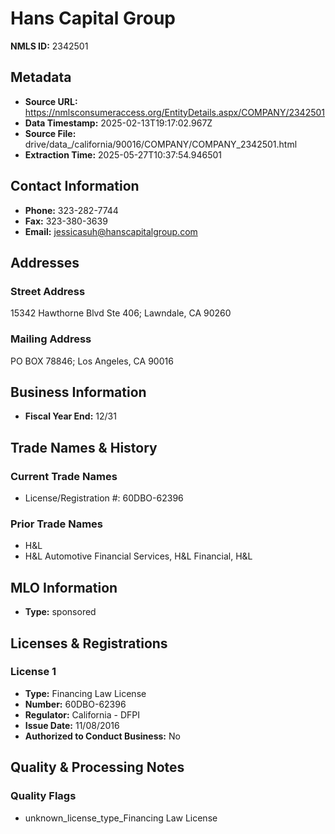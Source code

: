 # Hans Capital Group

**NMLS ID:** 2342501

## Metadata
- **Source URL:** https://nmlsconsumeraccess.org/EntityDetails.aspx/COMPANY/2342501
- **Data Timestamp:** 2025-02-13T19:17:02.967Z
- **Source File:** drive/data_/california/90016/COMPANY/COMPANY_2342501.html
- **Extraction Time:** 2025-05-27T10:37:54.946501

## Contact Information
- **Phone:** 323-282-7744
- **Fax:** 323-380-3639
- **Email:** jessicasuh@hanscapitalgroup.com

## Addresses
### Street Address
15342 Hawthorne Blvd Ste 406; Lawndale, CA 90260

### Mailing Address
PO BOX 78846; Los Angeles, CA 90016

## Business Information
- **Fiscal Year End:** 12/31

## Trade Names & History
### Current Trade Names
- License/Registration #: 60DBO-62396

### Prior Trade Names
- H&L
- H&L Automotive Financial Services, H&L Financial, H&L

## MLO Information
- **Type:** sponsored

## Licenses & Registrations

### License 1
- **Type:** Financing Law License
- **Number:** 60DBO-62396
- **Regulator:** California - DFPI
- **Issue Date:** 11/08/2016
- **Authorized to Conduct Business:** No

## Quality & Processing Notes
### Quality Flags
- unknown_license_type_Financing Law License

